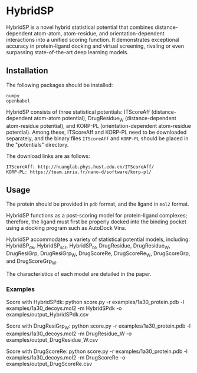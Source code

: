 # HybridSP
HybridSP is a novel hybrid statistical potential that combines distance-dependent atom-atom, atom-residue, and orientation-dependent interactions into a unified scoring function. 
It demonstrates exceptional accuracy in protein-ligand docking and virtual screening, rivaling or even surpassing state-of-the-art deep learning models.

## Installation
The following packages should be installed:

    numpy
    openbabel

HybridSP consists of three statistical potentials: ITScoreAff (distance-dependent atom-atom potential), DrugResidue<sub>W</sub> (distance-dependent atom-residue potential), and KORP-PL (orientation-dependent atom-residue potential). 
Among these, ITScoreAff and KORP-PL need to be downloaded separately, and the binary files `ITScoreAff` and `KORP-PL` should be placed in the "potentials" directory. 

The download links are as follows:

    ITScoreAff: http://huanglab.phys.hust.edu.cn/ITScoreAff/
    KORP-PL: https://team.inria.fr/nano-d/software/korp-pl/

## Usage
The protein should be provided in `pdb` format, and the ligand in `mol2` format. 

HybridSP functions as a post-scoring model for protein-ligand complexes; therefore, the ligand must first be properly docked into the binding pocket using a docking program such as AutoDock Vina.

HybridSP accommodates a variety of statistical potential models, including: 
HybridSP<sub>dk</sub>,
HybridSP<sub>scr</sub>,
HybridSP<sub>bl</sub>,
DrugResidue,
DrugResidue<sub>W</sub>,
DrugResiGrp,
DrugResiGrp<sub>W</sub>,
DrugScoreRe,
DrugScoreRe<sub>W</sub>,
DrugScoreGrp, and
DrugScoreGrp<sub>W</sub>.

The characteristics of each model are detailed in the paper.

### Examples
Score with HybridSPdk:
    python score.py -r examples/1a30_protein.pdb -l examples/1a30_decoys.mol2 -m HybridSPdk -o examples/output_HybridSPdk.csv

Score with DrugResiGrp<sub>W</sub>:
    python score.py -r examples/1a30_protein.pdb -l examples/1a30_decoys.mol2 -m DrugResidue_W -o examples/output_DrugResidue_W.csv

Score with DrugScoreRe:
    python score.py -r examples/1a30_protein.pdb -l examples/1a30_decoys.mol2 -m DrugScoreRe -o examples/output_DrugScoreRe.csv
